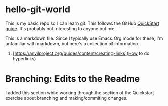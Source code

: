 # hello-git-world
This is my basic repo so I can learn git. This follows the GitHub [QuickStart guide](https://docs.github.com/en/get-started/quickstart/hello-world). It's probably not interesting to anyone but me.

This is a markdown file. Since I typically use Emacs Org mode for these, I'm unfamiliar with markdown, but here's a collection of information.
1. [https://anvilproject.org/guides/content/creating-links](How to do hyperlinks)

# Branching: Edits to the Readme

I added this section while working through the section of the Quickstart exercise about branching and making/commiting changes.
